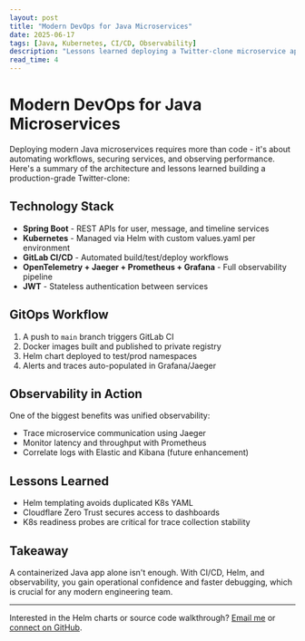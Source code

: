```yaml
---
layout: post
title: "Modern DevOps for Java Microservices"
date: 2025-06-17
tags: [Java, Kubernetes, CI/CD, Observability]
description: "Lessons learned deploying a Twitter-clone microservice application with full observability, GitLab pipelines, and Helm."
read_time: 4
---
```


# Modern DevOps for Java Microservices

Deploying modern Java microservices requires more than code - it's about automating workflows, securing services, and observing performance. Here's a summary of the architecture and lessons learned building a production-grade Twitter-clone:

## Technology Stack
- **Spring Boot** - REST APIs for user, message, and timeline services
- **Kubernetes** - Managed via Helm with custom values.yaml per environment
- **GitLab CI/CD** - Automated build/test/deploy workflows
- **OpenTelemetry + Jaeger + Prometheus + Grafana** - Full observability pipeline
- **JWT** - Stateless authentication between services

## GitOps Workflow
1. A push to `main` branch triggers GitLab CI
2. Docker images built and published to private registry
3. Helm chart deployed to test/prod namespaces
4. Alerts and traces auto-populated in Grafana/Jaeger

## Observability in Action
One of the biggest benefits was unified observability:
- Trace microservice communication using Jaeger
- Monitor latency and throughput with Prometheus
- Correlate logs with Elastic and Kibana (future enhancement)

## Lessons Learned
- Helm templating avoids duplicated K8s YAML
- Cloudflare Zero Trust secures access to dashboards
- K8s readiness probes are critical for trace collection stability

## Takeaway
A containerized Java app alone isn't enough. With CI/CD, Helm, and observability, you gain operational confidence and faster debugging, which is crucial for any modern engineering team.

---

 Interested in the Helm charts or source code walkthrough? [Email me](mailto:info.cideveloper@gmail.com) or [connect on GitHub](https://github.com/kunlecreates).

